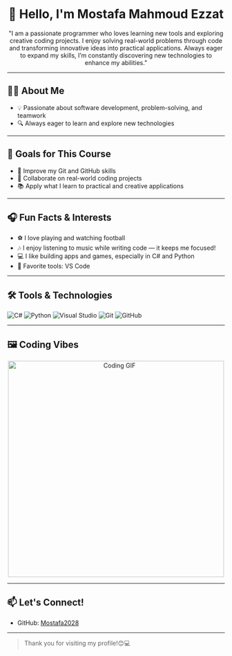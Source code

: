 <h1 align="center">👋 Hello, I'm Mostafa Mahmoud Ezzat</h1>

<p align="center">
"I am a passionate programmer who loves learning new tools and exploring creative coding projects. I enjoy solving real-world problems through code and transforming innovative ideas into practical applications. Always eager to expand my skills, I’m constantly discovering new technologies to enhance my abilities."
</p>

---

## 🧑‍🎓 About Me
- 💡 Passionate about software development, problem-solving, and teamwork
- 🔍 Always eager to learn and explore new technologies

---

## 🎯 Goals for This Course
- 🚀 Improve my Git and GitHub skills
- 👥 Collaborate on real-world coding projects
- 📚 Apply what I learn to practical and creative applications

---

## 🎧 Fun Facts & Interests
- ⚽ I love playing and watching football
- 🎶 I enjoy listening to music while writing code — it keeps me focused!
- 💻 I like building apps and games, especially in C# and Python
- 🔧 Favorite tools: VS Code

---

## 🛠️ Tools & Technologies
![C#](https://img.shields.io/badge/-CSharp-239120?style=flat&logo=c-sharp&logoColor=white)
![Python](https://img.shields.io/badge/-Python-3776AB?style=flat&logo=python&logoColor=white)
![Visual Studio](https://img.shields.io/badge/-Visual%20Studio-5C2D91?style=flat&logo=visualstudio&logoColor=white)
![Git](https://img.shields.io/badge/-Git-F05032?style=flat&logo=git&logoColor=white)
![GitHub](https://img.shields.io/badge/-GitHub-181717?style=flat&logo=github&logoColor=white)

---

## 🖼️ Coding Vibes

<p align="center">
  <img src="https://media.giphy.com/media/qgQUggAC3Pfv687qPC/giphy.gif" width="500" alt="Coding GIF" />
</p>

---

## 📫 Let's Connect!
- GitHub: [Mostafa2028](https://github.com/Mostafa2028)

---

> Thank you for visiting my profile!😊💻


<!--
**Mostafa2028/Mostafa2028** is a ✨ _special_ ✨ repository because its `README.md` (this file) appears on your GitHub profile.

Here are some ideas to get you started:

- 🔭 I’m currently working on ...
- 🌱 I’m currently learning ...
- 👯 I’m looking to collaborate on ...
- 🤔 I’m looking for help with ...
- 💬 Ask me about ...
- 📫 How to reach me: ...
- 😄 Pronouns: ...
- ⚡ Fun fact: ...
-->
